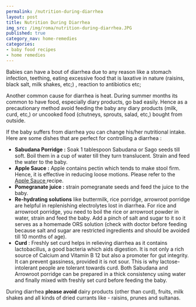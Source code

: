 ```yaml
---
permalink: /nutrition-during-diarrhea
layout: post
title: Nutrition During Diarrhea
img_src: /img/roma/nutrition-during-diarrhea.JPG
published: true
category_nav: home-remedies
categories:
- baby food recipes
- home remedies
---
```

<div class="recipe-content">
<p>
Babies can have a bout of diarrhea due to any reason like a stomach infection, teething, eating excessive food that is laxative 
in nature (raisins, black salt, milk shakes, etc;) , reaction to antibiotics etc; 
</p>
<p>
Another common cause for diarrhea is heat. During summer months its common to have food, especially diary products, go bad easily. Hence as a precautionary method 
avoid feeding the baby any diary products (milk, curd, etc,) or uncooked food (chutneys, sprouts, salad, etc,) bought from outside. 
</p>
<!--more-->

<p>
If the baby suffers from diarrhea you can change his/her nutritional intake. Here are some dishes that are 
perfect for controlling a diarrhea :
</p>
<ul>
<li><b>Sabudana Porridge :</b> Soak 1 tablespoon Sabudana or Sago seeds till soft. Boil them in a cup of water till they turn translucent. 
Strain and feed the water to the baby.</li>
<li><b>Apple Sauce :</b> Apple contains pectin which tends to make stool firm. Hence, it is effective in reducing loose motions.
Please refer to the <a href="/apple-sauce">Apple Sauce </a> recipe.</li>
<li><b>Pomegranate juice :</b> strain pomegranate seeds and feed the juice to the baby.</li>
<li><b>Re-hydrating solutions</b> like buttermilk, rice porridge, arrowroot porridge are helpful in replenishing electrolytes 
lost in diarrhea. For rice and arrowroot porridge, you need to boil the rice or arrowroot powder in water, strain and 
feed the baby. Add a pinch of salt and sugar to it so it serves as a homemade ORS solution (check with doctor before 
feeding because salt and sugar are restricted ingredients and should be avoided till 10 months of age).</li>
<li><b>Curd</b> : Freshly set curd helps in relieving diarrhea as it contains lactobacillus, a good bacteria which aids digestion. 
It is not only a rich source of Calcium and Vitamin B 12 but also a promoter for gut integrity. 
It can prevent gassiness, provided it is not sour. This is why lactose-intolerant people are tolerant towards curd. 
Both Sabudana and Arrowroot porridge can be prepared in a thick consistency using water and finally mixed with freshly 
set curd before feeding the baby.</li>
</ul>
<div>
During diarrhea <b>please avoid</b> dairy products (other than curd), fruits, milk shakes and all kinds of dried currants like - raisins, prunes and sultanas.
</div>
</div>
